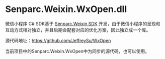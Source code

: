 Senparc.Weixin.WxOpen.dll
================

微信小程序 C# SDK基于 [Senparc.Weixin SDK](https://github.com/JeffreySu/WeiXinMPSDK) 开发，由于微信小程序的呈现和互动方式相对独立，并且后期会配套对应的优化方案，因此独立成一个库。

源代码地址：https://github.com/JeffreySu/WxOpen

当前项目中的Senparc.Weixin.WxOpen中为同步的源代码，也可以使用。